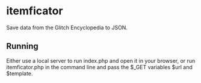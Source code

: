 # itemficator
Save data from the Glitch Encyclopedia to JSON.

## Running
Either use a local server to run index.php and open it in your browser, or run itemficator.php in the command line and pass the $_GET variables $url and $template.